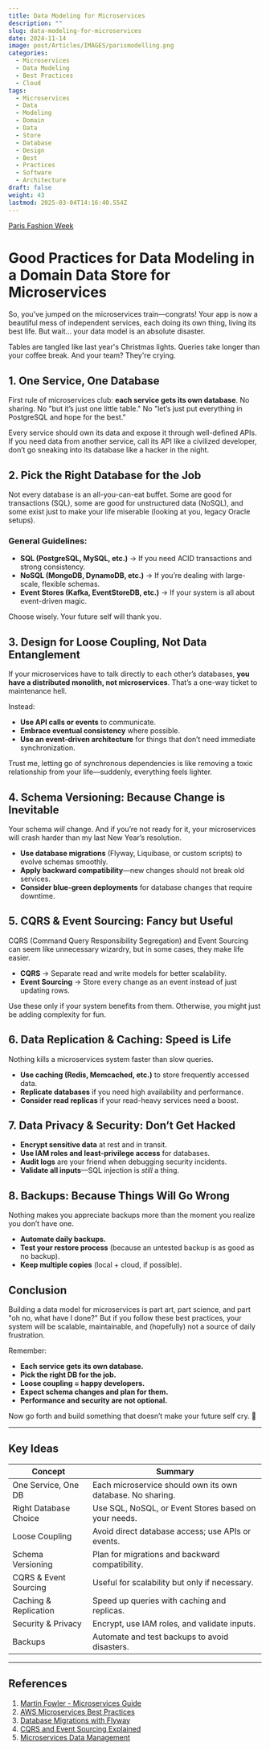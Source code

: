 ```yaml
---
title: Data Modeling for Microservices
description: ""
slug: data-modeling-for-microservices
date: 2024-11-14
image: post/Articles/IMAGES/parismodelling.png
categories:
  - Microservices
  - Data Modeling
  - Best Practices
  - Cloud
tags:
  - Microservices
  - Data
  - Modeling
  - Domain
  - Data
  - Store
  - Database
  - Design
  - Best
  - Practices
  - Software
  - Architecture
draft: false
weight: 43
lastmod: 2025-03-04T14:16:40.554Z
---
```

[Paris Fashion Week](https://www.bbc.co.uk/newsround/articles/cprqjvpg71go)

# Good Practices for Data Modeling in a Domain Data Store for Microservices

So, you've jumped on the microservices train—congrats! Your app is now a beautiful mess of independent services, each doing its own thing, living its best life. But wait... your data model is an absolute disaster.

Tables are tangled like last year's Christmas lights. Queries take longer than your coffee break. And your team? They're crying.

## 1. **One Service, One Database**

First rule of microservices club: **each service gets its own database**. No sharing. No "but it’s just one little table." No "let’s just put everything in PostgreSQL and hope for the best."

Every service should own its data and expose it through well-defined APIs. If you need data from another service, call its API like a civilized developer, don’t go sneaking into its database like a hacker in the night.

## 2. **Pick the Right Database for the Job**

Not every database is an all-you-can-eat buffet. Some are good for transactions (SQL), some are good for unstructured data (NoSQL), and some exist just to make your life miserable (looking at you, legacy Oracle setups).

### General Guidelines:

* **SQL (PostgreSQL, MySQL, etc.)** → If you need ACID transactions and strong consistency.
* **NoSQL (MongoDB, DynamoDB, etc.)** → If you’re dealing with large-scale, flexible schemas.
* **Event Stores (Kafka, EventStoreDB, etc.)** → If your system is all about event-driven magic.

Choose wisely. Your future self will thank you.

## 3. **Design for Loose Coupling, Not Data Entanglement**

If your microservices have to talk directly to each other’s databases, **you have a distributed monolith, not microservices**. That’s a one-way ticket to maintenance hell.

Instead:

* **Use API calls or events** to communicate.
* **Embrace eventual consistency** where possible.
* **Use an event-driven architecture** for things that don’t need immediate synchronization.

Trust me, letting go of synchronous dependencies is like removing a toxic relationship from your life—suddenly, everything feels lighter.

## 4. **Schema Versioning: Because Change is Inevitable**

Your schema *will* change. And if you’re not ready for it, your microservices will crash harder than my last New Year’s resolution.

* **Use database migrations** (Flyway, Liquibase, or custom scripts) to evolve schemas smoothly.
* **Apply backward compatibility**—new changes should not break old services.
* **Consider blue-green deployments** for database changes that require downtime.

## 5. **CQRS & Event Sourcing: Fancy but Useful**

CQRS (Command Query Responsibility Segregation) and Event Sourcing can seem like unnecessary wizardry, but in some cases, they make life easier.

* **CQRS** → Separate read and write models for better scalability.
* **Event Sourcing** → Store every change as an event instead of just updating rows.

Use these only if your system benefits from them. Otherwise, you might just be adding complexity for fun.

## 6. **Data Replication & Caching: Speed is Life**

Nothing kills a microservices system faster than slow queries.

* **Use caching (Redis, Memcached, etc.)** to store frequently accessed data.
* **Replicate databases** if you need high availability and performance.
* **Consider read replicas** if your read-heavy services need a boost.

## 7. **Data Privacy & Security: Don’t Get Hacked**

* **Encrypt sensitive data** at rest and in transit.
* **Use IAM roles and least-privilege access** for databases.
* **Audit logs** are your friend when debugging security incidents.
* **Validate all inputs**—SQL injection is *still* a thing.

## 8. **Backups: Because Things Will Go Wrong**

Nothing makes you appreciate backups more than the moment you realize you don’t have one.

* **Automate daily backups.**
* **Test your restore process** (because an untested backup is as good as no backup).
* **Keep multiple copies** (local + cloud, if possible).

## Conclusion

Building a data model for microservices is part art, part science, and part "oh no, what have I done?" But if you follow these best practices, your system will be scalable, maintainable, and (hopefully) not a source of daily frustration.

Remember:

* **Each service gets its own database.**
* **Pick the right DB for the job.**
* **Loose coupling = happy developers.**
* **Expect schema changes and plan for them.**
* **Performance and security are not optional.**

Now go forth and build something that doesn’t make your future self cry. 🚀

***

## Key Ideas

| Concept               | Summary                                                    |
| --------------------- | ---------------------------------------------------------- |
| One Service, One DB   | Each microservice should own its own database. No sharing. |
| Right Database Choice | Use SQL, NoSQL, or Event Stores based on your needs.       |
| Loose Coupling        | Avoid direct database access; use APIs or events.          |
| Schema Versioning     | Plan for migrations and backward compatibility.            |
| CQRS & Event Sourcing | Useful for scalability but only if necessary.              |
| Caching & Replication | Speed up queries with caching and replicas.                |
| Security & Privacy    | Encrypt, use IAM roles, and validate inputs.               |
| Backups               | Automate and test backups to avoid disasters.              |

***

## References

1. [Martin Fowler - Microservices Guide](https://martinfowler.com/microservices/)
2. [AWS Microservices Best Practices](https://aws.amazon.com/microservices/)
3. [Database Migrations with Flyway](https://flywaydb.org/)
4. [CQRS and Event Sourcing Explained](https://cqrs.nu/)
5. [Microservices Data Management](https://microservices.io/patterns/data/)
